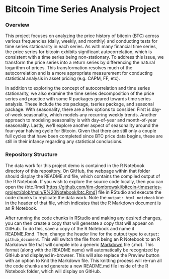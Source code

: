 # Bitcoin Time Series Analysis Project

### Overview

This project focuses on analyzing the price history of bitcoin (BTC) across various frequencies (daily, weekly, and monthly) and conducting tests for time series stationarity in each series. As with many financial time series, the price series for bitcoin exhibits significant autocorrelation, which is consistent with a time series being non-stationary. To address this issue, we transform the price series into a return series by differencing the natural logarithm of prices. This transformation resolves much of the autocorrelation and is a more appropriate measurement for conducting statistical analysis in asset pricing (e.g. CAPM, FF, etc).

In addition to exploring the concept of autocorrelation and time series stationarity, we also examine the time series decomposition of the price series and practice with some R packages geared towards time series analysis. These include the xts package, tseries package, and seasonal package. With seasonality, there are a few options to consider. First is day-of-week seasonality, which models any recurring weekly trends. Another approach to modeling seasonality is with day-of-year and month-of-year seasonality. Lastly, we'll explore another aspect of seasonality around the four-year halving cycle for Bitcoin. Given that there are still only a couple full cycles that have been completed since BTC price data begins, these are still in their infancy regarding any statistical conclusions.

### Repository Structure

The data work for this project demo is contained in the R Notebook directory of this repository. On GitHub, the webpage within that folder should display the README.md file, which contains the compiled output of the R Notebook. If you wish to explore the source code locally, then you can open the (btc.Rmd)[https://github.com/tim-dombrowski/bitcoin-timeseries-project/blob/main/R%20Notebook/btc.Rmd] file in RStudio and execute the code chunks to replicate the data work. Note the `output: html_notebook` line in the header of that file, which indicates that the R Markdown document is an R Notebook. 

After running the code chunks in RStudio and making any desired changes, you can then create a copy that will generate a copy that will appear on GitHub. To do this, save a copy of the R Notebook and name it README.Rmd. Then, change the header line for the output type to `output: github_document`. This will switch the file from being an R Notebook to an R Markdown file that will compile into a generic [Markdown](https://www.markdownguide.org/) file (.md). This format (along with the README name) will automatically be recognized by GitHub and displayed in-browser. This will also replace the Preview button with an option to Knit the Markdown file. This knitting process will re-run all the code chunks and generate a new README.md file inside of the R Notebook folder, which will display on GitHub.
